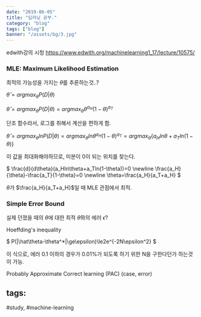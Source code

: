 ```yaml
---
date: "2019-06-05"
title: "딥러닝 공부."
category: "blog"
tags: ["blog"]
banner: "/assets/bg/3.jpg"
---
```



edwith강의 시청
https://www.edwith.org/machinelearning1_17/lecture/10575/

### MLE: Maximum Likelihood Estimation

최적의 가능성을 가지는 $\theta$를 추론하는것..?

$\hat\theta=argmax_\theta P(D|\theta)$


$\hat\theta=argmax_\theta P(D|\theta)=argmax_\theta \theta^{a_H}(1-\theta)^{a_T}$

단조 함수라서, 로그를 취해서 계산을 편하게 함.

$\hat\theta=argmax_\theta lnP(D|\theta)=argmax_\theta ln{\theta^{a_H}(1-\theta)^{a_T}}=argmax_\theta \{a_Hln\theta+a_Tln(1-\theta)\}$

이 값을 최대화해야하므로, 미분이 0이 되는 위치를 찾는다.

$
\frac{d}{d\theta}(a_Hln\theta+a_Tln(1-\theta))=0
\newline
\frac{a_H}{\theta}-\frac{a_T}{1-\theta}=0
\newline
\theta=\frac{a_H}{a_T+a_H}
$

$\theta$가 $\frac{a_H}{a_T+a_H}$일 때 MLE 관점에서 최적.


### Simple Error Bound

실제 던졌을 때의 $\theta$에 대한 최적 $\hat\theta$와의 에러 $\epsilon$?

Hoeffding's inequality

$
P(|\hat\theta-\theta^*|\ge\epsilon)\le2e^{-2N\epsilon^2}
$

이 식으로, 에러 0.1 이하의 경우가 0.01%가 되도록 하기 위한 N을 구한다던가 하는것이 가능.

Probably Approximate Correct learning (PAC)
(case, error)





## tags:
  #study, #machine-learning